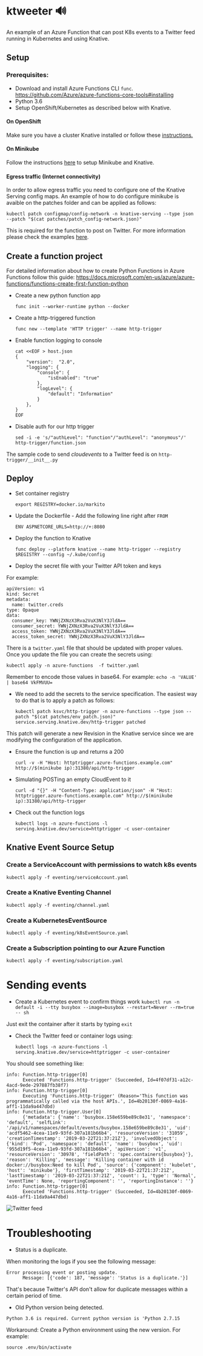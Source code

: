 # ktweeter 🔊
An example of an Azure Function that can post K8s events to a Twitter feed running in Kubernetes and using Knative.

## Setup

### Prerequisites:
- Download and install Azure Functions CLI `func`.  https://github.com/Azure/azure-functions-core-tools#installing
- Python 3.6
- Setup OpenShift/Kubernetes as described below with Knative.

#### On OpenShift 

Make sure you have a cluster Knative installed or follow these [instructions.](https://github.com/openshift-cloud-functions/Documentation/blob/master/knative-OCP-4x.md)

#### On Minikube

Follow the instructions [here](https://redhat-developer-demos.github.io/knative-tutorial/knative-tutorial/v1.0.0/setup.html#kubernetes-cluster) to setup Minikube and Knative. 

#### Egress traffic (Internet connectivity)

In order to allow egress traffic you need to configure one of the Knative Serving config maps.  An example of how to do configure minikube is avaible on the patches folder and can be applied as follows:

`kubectl patch configmap/config-network -n knative-serving --type json --patch "$(cat patches/patch_config-network.json)"`

This is required for the function to post on Twitter. For more information please check the examples [here](https://github.com/knative/serving/blob/master/config/config-network.yaml).  

## Create a function project 

For detailed information about how to create Python Functions in Azure Functions follow this guide: 
https://docs.microsoft.com/en-us/azure/azure-functions/functions-create-first-function-python


* Create a new python function app

  `func init --worker-runtime python --docker`

* Create a http-triggered function

  `func new --template 'HTTP trigger' --name http-trigger`

* Enable function logging to console
  ```
  cat <<EOF > host.json
  {
      "version":  "2.0",
      "logging": {
          "console": {
              "isEnabled": "true"
          },
          "logLevel": {
              "default": "Information"
          }
      },
  }
  EOF
  ```
* Disable auth for our http trigger

  `sed -i -e 's/"authLevel": "function"/"authLevel": "anonymous"/' http-trigger/function.json`

The sample code to send _cloudevents_ to a Twitter feed is on `http-trigger/__init__.py`

## Deploy 

* Set container registry 

  `export REGISTRY=docker.io/markito`

* Update the Dockerfile - Add the following line right after `FROM`

  `ENV ASPNETCORE_URLS=http://+:8080`

* Deploy the function to Knative
  
  `func deploy --platform knative --name http-trigger --registry $REGISTRY --config ~/.kube/config`

* Deploy the secret file with your Twitter API token and keys

For example: 
  ```
  apiVersion: v1
  kind: Secret
  metadata:
    name: twitter.creds
  type: Opaque
  data:
    consumer_key: YWNjZXNzX3Rva2VuX3NlY3JldA==
    consumer_secret: YWNjZXNzX3Rva2VuX3NlY3JldA==
    access_token: YWNjZXNzX3Rva2VuX3NlY3JldA==
    access_token_secret: YWNjZXNzX3Rva2VuX3NlY3JldA==
  ```
There is a `twitter.yaml` file that should be updated with proper values.  Once you update the file you can create the secrets using:

`kubectl apply -n azure-functions  -f twitter.yaml`

 Remember to encode those values in base64. For example: `echo -n 'VALUE' | base64
VkFMVUU=`  

* We need to add the secrets to the service specification.  The easiest way to do that is to apply a patch as follows: 

  ```
  kubectl patch ksvc/http-trigger -n azure-functions --type json --patch "$(cat patches/env_patch.json)"
  service.serving.knative.dev/http-trigger patched
  ```

This patch will generate a new Revision in the Knative service since we are modifying the configuration of the application. 

* Ensure the function is up and returns a 200
  
  `curl -v -H "Host: httptrigger.azure-functions.example.com" http://$(minikube ip):31380/api/http-trigger`

* Simulating POSTing an empty CloudEvent to it
  
  `curl -d "{}" -H "Content-Type: application/json" -H "Host: httptrigger.azure-functions.example.com" http://$(minikube ip):31380/api/http-trigger`

* Check out the function logs
  
  `kubectl logs -n azure-functions -l serving.knative.dev/service=httptrigger -c user-container`


## Knative Event Source Setup 

### Create a ServiceAccount with permissions to watch k8s events

`kubectl apply -f eventing/serviceAccount.yaml`

### Create a Knative Eventing Channel

`kubectl apply -f eventing/channel.yaml`

### Create a KubernetesEventSource

`kubectl apply -f eventing/k8sEventSource.yaml`

### Create a Subscription pointing to our Azure Function

`kubectl apply -f eventing/subscription.yaml`

# Sending events 

* Create a Kubernetes event to confirm things work
  `kubectl run -n default -i --tty busybox --image=busybox --restart=Never --rm=true -- sh`

Just exit the container after it starts by typing `exit`

* Check the Twitter feed or container logs using: 

  `kubectl logs -n azure-functions -l serving.knative.dev/service=httptrigger -c user-container`

You should see something like:
  ```
  info: Function.http-trigger[0]
        Executed 'Functions.http-trigger' (Succeeded, Id=4f07df31-a12c-4acd-9ede-297887fb38f7)
  info: Function.http-trigger[0]
        Executing 'Functions.http-trigger' (Reason='This function was programmatically called via the host APIs.', Id=4b20130f-0869-4a16-aff1-11da9a447dbd)
  info: Function.http-trigger.User[0]
        {'metadata': {'name': 'busybox.158e659be89c8e31', 'namespace': 'default', 'selfLink': '/api/v1/namespaces/default/events/busybox.158e659be89c8e31', 'uid': 'acdf5462-4cea-11e9-93fd-307a181b66b4', 'resourceVersion': '31059', 'creationTimestamp': '2019-03-22T21:37:21Z'}, 'involvedObject': {'kind': 'Pod', 'namespace': 'default', 'name': 'busybox', 'uid': '955d19f5-4cea-11e9-93fd-307a181b66b4', 'apiVersion': 'v1', 'resourceVersion': '30978', 'fieldPath': 'spec.containers{busybox}'}, 'reason': 'Killing', 'message': 'Killing container with id docker://busybox:Need to kill Pod', 'source': {'component': 'kubelet', 'host': 'minikube'}, 'firstTimestamp': '2019-03-22T21:37:21Z', 'lastTimestamp': '2019-03-22T21:37:21Z', 'count': 1, 'type': 'Normal', 'eventTime': None, 'reportingComponent': '', 'reportingInstance': ''}
  info: Function.http-trigger[0]
        Executed 'Functions.http-trigger' (Succeeded, Id=4b20130f-0869-4a16-aff1-11da9a447dbd)
  ```

![Twitter feed](https://raw.githubusercontent.com/markito/ktweeter/master/screenshot.png)

# Troubleshooting

* Status is a duplicate.

When monitoring the logs if you see the following message: 
```
Error processing event or posting update.
      Message: [{'code': 187, 'message': 'Status is a duplicate.'}]
```
That's because Twitter's API don't allow for duplicate messages within a certain period of time.  

* Old Python version being detected.

```func init --worker-runtime python --docker
Python 3.6 is required. Current python version is 'Python 2.7.15
```
Workaround: Create a Python environment using the new version. For example:

```python3.6 -m venv .env
source .env/bin/activate
```
